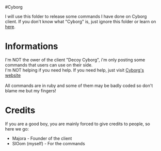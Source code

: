 #Cyborg

I will use this folder to release some commands I have done on Cyborg client. If you don't know what "Cyborg" is, just ignore this folder or learn on <a href="http://shadow19.xyz/cyborg/">here</a>.

<h1>Informations</h1>

<p>I'm NOT the ower of the client "Decoy Cyborg", i'm only posting some commands that users can use on their side. <br />
I'm NOT helping if you need help. If you need help, just visit <a href="http://shadow19.xyz/cyborg/">Cyborg's website</a> <br /> <br />
All commands are in ruby and some of them may be badly coded so don't blame me but my fingers! </p>

<h1>Credits</h1>
<p>If you are a good boy, you are mainly forced to give credits to people, so here we go:</p>
<ul>
    <li>Majora - Founder of the client</li>
    <li>SlOom (myself) - For the commands</li>
</li>
